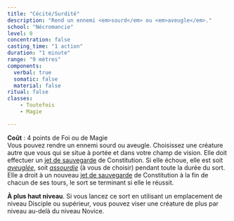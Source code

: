 ```yaml
---
title: "Cécité/Surdité"
description: "Rend un ennemi <em>sourd</em> ou <em>aveugle</em>."
school: "Nécromancie"
level: 0
concentration: false
casting_time: "1 action"
duration: "1 minute"
range: "9 mètres"
components:
  verbal: true
  somatic: false
  material: false
ritual: false
classes:
    - Toutefois
    - Magie

---
```

**Coût** : 4 points de Foi ou de Magie  
Vous pouvez rendre un ennemi sourd ou aveugle. Choisissez une créature autre que vous qui se situe à portée et dans votre champ de vision. Elle doit effectuer un [jet de sauvegarde](/utiliser-les-caracteristiques/#jets-de-sauvegarde) de Constitution. Si elle échoue, elle est soit [_aveuglée_](/gerer-la-sante-du-personnage/#aveugle), soit [_assourdie_](/gerer-la-sante-du-personnage/#assourdi) (à vous de choisir) pendant toute la durée du sort. Elle a droit à un nouveau [jet de sauvegarde](/utiliser-les-caracteristiques/#jets-de-sauvegarde) de Constitution à la fin de chacun de ses tours, le sort se terminant si elle le réussit.

**À plus haut niveau**. Si vous lancez ce sort en utilisant un emplacement de niveau Disciple ou supérieur, vous pouvez viser une créature de plus par niveau au-delà du niveau Novice.
